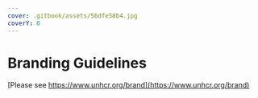 ```yaml
---
cover: .gitbook/assets/56dfe58b4.jpg
coverY: 0
---
```


# Branding Guidelines

[Please see https://www.unhcr.org/brand](https://www.unhcr.org/brand)

